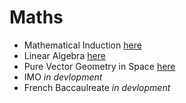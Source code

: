 # Maths

- Mathematical Induction [here](https://github.com/B1rby/Maths/blob/main/Mathematical%20Induction/Mathematical%20Induction.pdf)
- Linear Algebra [here](https://github.com/B1rby/Maths/blob/main/Linear%20Algebra/Linear%20Algebra.pdf)
- Pure Vector Geometry in Space [here](https://github.com/B1rby/Maths/blob/main/Pure%20Vector%20Geometry%20in%20Space/Pure%20Vector%20Geometry%20%20in%20Space.pdf)
- IMO *in devlopment*
- French Baccaulreate *in devlopment*


